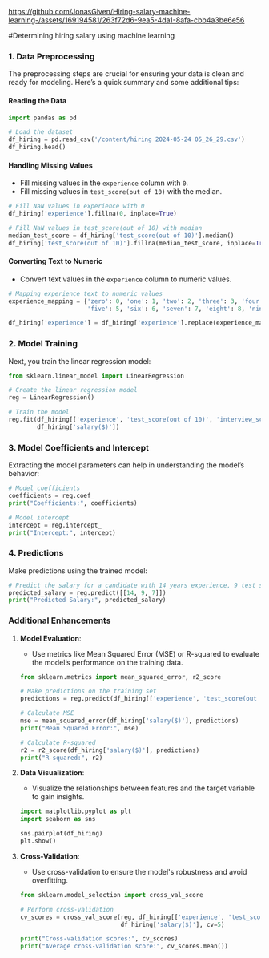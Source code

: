 https://github.com/JonasGiven/Hiring-salary-machine-learning-/assets/169194581/263f72d6-9ea5-4da1-8afa-cbb4a3be6e56

#Determining hiring salary using machine learning

### 1. Data Preprocessing

The preprocessing steps are crucial for ensuring your data is clean and ready for modeling. Here’s a quick summary and some additional tips:

#### Reading the Data
```python
import pandas as pd

# Load the dataset
df_hiring = pd.read_csv('/content/hiring 2024-05-24 05_26_29.csv')
df_hiring.head()
```

#### Handling Missing Values
- Fill missing values in the `experience` column with `0`.
- Fill missing values in `test_score(out of 10)` with the median.

```python
# Fill NaN values in experience with 0
df_hiring['experience'].fillna(0, inplace=True)

# Fill NaN values in test_score(out of 10) with median
median_test_score = df_hiring['test_score(out of 10)'].median()
df_hiring['test_score(out of 10)'].fillna(median_test_score, inplace=True)
```

#### Converting Text to Numeric
- Convert text values in the `experience` column to numeric values.

```python
# Mapping experience text to numeric values
experience_mapping = {'zero': 0, 'one': 1, 'two': 2, 'three': 3, 'four': 4,
                      'five': 5, 'six': 6, 'seven': 7, 'eight': 8, 'nine': 9, 'ten': 10, 'eleven': 11}

df_hiring['experience'] = df_hiring['experience'].replace(experience_mapping).astype(int)
```

### 2. Model Training

Next, you train the linear regression model:

```python
from sklearn.linear_model import LinearRegression

# Create the linear regression model
reg = LinearRegression()

# Train the model
reg.fit(df_hiring[['experience', 'test_score(out of 10)', 'interview_score(out of 10)']],
        df_hiring['salary($)'])
```

### 3. Model Coefficients and Intercept

Extracting the model parameters can help in understanding the model’s behavior:

```python
# Model coefficients
coefficients = reg.coef_
print("Coefficients:", coefficients)

# Model intercept
intercept = reg.intercept_
print("Intercept:", intercept)
```

### 4. Predictions

Make predictions using the trained model:

```python
# Predict the salary for a candidate with 14 years experience, 9 test score, and 7 interview score
predicted_salary = reg.predict([[14, 9, 7]])
print("Predicted Salary:", predicted_salary)
```

### Additional Enhancements

1. **Model Evaluation**:
   - Use metrics like Mean Squared Error (MSE) or R-squared to evaluate the model’s performance on the training data.
   ```python
   from sklearn.metrics import mean_squared_error, r2_score

   # Make predictions on the training set
   predictions = reg.predict(df_hiring[['experience', 'test_score(out of 10)', 'interview_score(out of 10)']])

   # Calculate MSE
   mse = mean_squared_error(df_hiring['salary($)'], predictions)
   print("Mean Squared Error:", mse)

   # Calculate R-squared
   r2 = r2_score(df_hiring['salary($)'], predictions)
   print("R-squared:", r2)
   ```

2. **Data Visualization**:
   - Visualize the relationships between features and the target variable to gain insights.
   ```python
   import matplotlib.pyplot as plt
   import seaborn as sns

   sns.pairplot(df_hiring)
   plt.show()
   ```

3. **Cross-Validation**:
   - Use cross-validation to ensure the model's robustness and avoid overfitting.
   ```python
   from sklearn.model_selection import cross_val_score

   # Perform cross-validation
   cv_scores = cross_val_score(reg, df_hiring[['experience', 'test_score(out of 10)', 'interview_score(out of 10)']],
                               df_hiring['salary($)'], cv=5)

   print("Cross-validation scores:", cv_scores)
   print("Average cross-validation score:", cv_scores.mean())
   ```
